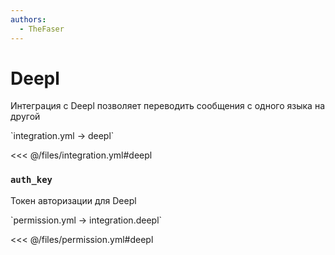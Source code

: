 ```yaml
---
authors:
  - TheFaser
---
```


# Deepl

Интеграция с Deepl позволяет переводить сообщения с одного языка на другой

[//]: # (integration.yml)
<!--@include: @/parts/words.md#setting-->
<!--@include: @/parts/words.md#path--> `integration.yml → deepl`

<!--@include: @/parts/words.md#default-->
<<< @/files/integration.yml#deepl

<!--@include: @/parts/enable.md-->

### `auth_key`

Токен авторизации для Deepl

[//]: # (permission.yml)
<!--@include: @/parts/words.md#permission-->
<!--@include: @/parts/words.md#path--> `permission.yml → integration.deepl`

<!--@include: @/parts/words.md#default-->
<<< @/files/permission.yml#deepl

<!--@include: @/parts/permission/permissionTier3.md-->